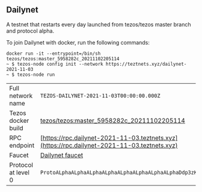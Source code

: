 ## Dailynet
A testnet that restarts every day launched from tezos/tezos master branch and protocol alpha.

To join Dailynet with docker, run the following commands:

```
docker run -it --entrypoint=/bin/sh tezos/tezos:master_5958282c_20211102205114
~ $ tezos-node config init --network https://teztnets.xyz/dailynet-2021-11-03
~ $ tezos-node run
```

| | |
|-------|---------------------|
| Full network name | `TEZOS-DAILYNET-2021-11-03T00:00:00.000Z` |
| Tezos docker build | [tezos/tezos:master_5958282c_20211102205114](https://hub.docker.com/r/tezos/tezos/tags?page=1&ordering=last_updated&name=master_5958282c_20211102205114) |
| RPC endpoint | [https://rpc.dailynet-2021-11-03.teztnets.xyz](https://rpc.dailynet-2021-11-03.teztnets.xyz) |
| Faucet | [Dailynet faucet](https://faucet.dailynet-2021-11-03.teztnets.xyz) |
| Protocol at level 0 |  `ProtoALphaALphaALphaALphaALphaALphaALphaALphaDdp3zK` |

